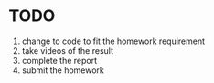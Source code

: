 # TODO

1. change to code to fit the homework requirement
2. take videos of the result
3. complete the report
4. submit the homework
